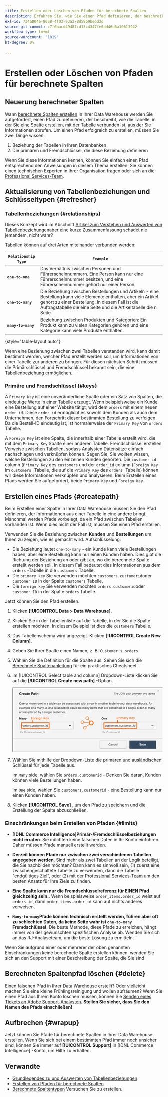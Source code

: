 ```yaml
---
title: Erstellen oder Löschen von Pfaden für berechnete Spalten
description: Erfahren Sie, wie Sie einen Pfad definieren, der beschreibt, wie die Tabelle, in der Sie eine Spalte erstellen, mit der Tabelle zusammenhängt, aus der Sie Informationen abrufen.
exl-id: 734a8046-8058-4f03-93a2-8d59b9be6d2d
source-git-commit: c7f6bacd49487cd13c4347fe6dd46d6a10613942
workflow-type: tm+mt
source-wordcount: '1019'
ht-degree: 0%

---
```


# Erstellen oder Löschen von Pfaden für berechnete Spalten

## Neuerung berechneter Spalten

Wann [berechnete Spalten erstellen](../data-warehouse-mgr/creating-calculated-columns.md) In Ihrer Data Warehouse werden Sie aufgefordert, einen Pfad zu definieren, der beschreibt, wie die Tabelle, in der Sie eine Spalte erstellen, mit der Tabelle verbunden ist, aus der Sie Informationen abrufen. Um einen Pfad erfolgreich zu erstellen, müssen Sie zwei Dinge wissen:

1. Beziehung der Tabellen in Ihren Datenbanken
1. Die primären und Fremdschlüssel, die diese Beziehung definieren

Wenn Sie diese Informationen kennen, können Sie einfach einen Pfad entsprechend den Anweisungen in diesem Thema erstellen. Sie können einen technischen Experten in Ihrer Organisation fragen oder sich an die [Professional Services-Team](https://experienceleague.adobe.com/docs/commerce-knowledge-base/kb/troubleshooting/miscellaneous/mbi-service-policies.html).

## Aktualisierung von Tabellenbeziehungen und Schlüsseltypen {#refresher}

### Tabellenbeziehungen {#relationships}

Dieses Konzept wird im Abschnitt [Artikel zum Verstehen und Auswerten von Tabellenbeziehungen](../../data-analyst/data-warehouse-mgr/table-relationships.md)aber eine kurze Zusammenfassung schadet nie jemandem, nicht wahr?

Tabellen können auf drei Arten miteinander verbunden werden:

| **`Relationship Type`** | **`Example`** |
|-----|-----|
| **`one-to-one`** | Das Verhältnis zwischen Personen und Führerscheinnummern. Eine Person kann nur eine Führerscheinnummer besitzen, und eine Führerscheinnummer gehört nur einer Person. |
| **`one-to-many`** | Die Beziehung zwischen Bestellungen und Artikeln - eine Bestellung kann viele Elemente enthalten, aber ein Artikel gehört zu einer Bestellung. In diesem Fall ist die Auftragstabelle die eine Seite und die Artikeltabelle die n Seite. |
| **`many-to-many`** | Beziehung zwischen Produkten und Kategorien: Ein Produkt kann zu vielen Kategorien gehören und eine Kategorie kann viele Produkte enthalten. |

{style="table-layout:auto"}

Wenn eine Beziehung zwischen zwei Tabellen verstanden wird, kann damit bestimmt werden, welcher Pfad erstellt werden soll, um Informationen von einer Tabelle zur anderen zu bringen. Für diesen nächsten Schritt müssen die Primärschlüssel und Fremdschlüssel bekannt sein, die eine Tabellenbeziehung ermöglichen.

### Primäre und Fremdschlüssel {#keys}

A `Primary Key` ist eine unveränderliche Spalte oder ein Satz von Spalten, die eindeutige Werte in einer Tabelle erzeugt. Wenn beispielsweise ein Kunde eine Bestellung auf einer Website tätigt, wird dem `orders` mit einem neuen `order_id`. Diese `order_id` ermöglicht es sowohl dem Kunden als auch dem Unternehmen, den Fortschritt dieser bestimmten Bestellung zu verfolgen. Da die Bestell-ID eindeutig ist, ist normalerweise der `Primary Key` von `orders` Tabelle.

A `Foreign Key` ist eine Spalte, die innerhalb einer Tabelle erstellt wird, die mit dem `Primary Key` Spalte einer anderen Tabelle. Fremdschlüssel erstellen Verweise zwischen Tabellen, sodass Analysten Datensätze einfach nachschlagen und verknüpfen können. Sagen Sie, Sie wollten wissen, welche Bestellungen zu den einzelnen Kunden gehörten. Die `customer id` column (`Primary Key` des `customers` und der `order_id` column (`Foreign Key` im `customers` -Tabelle, die auf die `Primary Key` des `orders` -Tabelle) können wir diese Informationen verknüpfen und analysieren. Beim Erstellen eines Pfads werden Sie aufgefordert, beide `Primary Key` und `Foreign Key`.

## Erstellen eines Pfads {#createpath}

Beim Erstellen einer Spalte in Ihrer Data Warehouse müssen Sie den Pfad definieren, der Informationen aus einer Tabelle in eine andere bringt. Manchmal werden Pfade vorbelegt, da ein Pfad zwischen Tabellen vorhanden ist. Wenn dies nicht der Fall ist, müssen Sie einen Pfad erstellen.

Verwenden Sie die Beziehung zwischen **Kunden** und **Bestellungen** um Ihnen zu zeigen, wie es gemacht wird. Aufschlüsselung:

* Die Beziehung lautet `one-to-many` - ein Kunde kann viele Bestellungen haben, aber eine Bestellung kann nur einen Kunden haben. Dies gibt die Richtung der Beziehung an oder gibt an, wo die berechnete Spalte erstellt werden soll. In diesem Fall bedeutet dies Informationen aus dem `orders` -Tabelle in die `customers` Tabelle.
* Die `primary key` Sie verwenden möchten `customers.customerid`oder `customer ID` in der Spalte `customers` Tabelle.
* Die `foreign key` Sie verwenden möchten `orders.customerid`oder `customer ID` in der Spalte `orders` Tabelle.

Jetzt können Sie den Pfad erstellen.

1. Klicken **[!UICONTROL Data > Data Warehouse]**.
1. Klicken Sie in der Tabellenliste auf die Tabelle, in der Sie die Spalte erstellen möchten. In diesem Beispiel ist dies die `customers` Tabelle.
1. Das Tabellenschema wird angezeigt. Klicken **[!UICONTROL Create New Column]**.
1. Geben Sie Ihrer Spalte einen Namen, z. B. `Customer's orders`.
1. Wählen Sie die Definition für die Spalte aus. Sehen Sie sich die [Berechnete Spaltenanleitung](../data-warehouse-mgr/creating-calculated-columns.md) für ein praktisches Cheatsheet.
1. Im [!UICONTROL Select table and column] Dropdown-Liste klicken Sie auf die **[!UICONTROL Create new path]** -Option.

   ![Erstellen von Pfaden für berechnete Spalten modal](../../assets/Creating_Paths_modal.png)

1. Wählen Sie mithilfe der Dropdown-Liste die primären und ausländischen Schlüssel für jede Tabelle aus.

   Im `Many` side, wählen Sie `orders.customerid` - Denken Sie daran, Kunden können viele Bestellungen haben.

   Im `One` side, wählen Sie `customers.customerid` - eine Bestellung kann nur einen Kunden haben.

1. Klicken **[!UICONTROL Save]** , um den Pfad zu speichern und die Erstellung der Spalte abzuschließen.

### Einschränkungen beim Erstellen von Pfaden {#limits}

* **[!DNL Commerce Intelligence]Primär-/Fremdschlüsselbeziehungen nicht erraten**. Sie möchten keine falschen Daten in Ihr Konto einführen. Daher müssen Pfade manuell erstellt werden.

* **Derzeit können Pfade nur zwischen zwei verschiedenen Tabellen angegeben werden**. Sind mehr als zwei Tabellen an der Logik beteiligt, die Sie nachbilden möchten? Dann kann es sinnvoll sein, (1) zuerst eine zwischengeschaltete Tabelle zu verwenden, dann die Tabelle &quot;endgültiges Ziel&quot;, oder (2) mit der [Professional Services-Team](https://experienceleague.adobe.com/docs/commerce-knowledge-base/kb/troubleshooting/miscellaneous/mbi-service-policies.html) um den besten Ansatz für Ihre Ziele zu finden.

* **Eine Spalte kann nur die Fremdschlüsselreferenz für EINEN Pfad gleichzeitig sein.**. Wenn beispielsweise `order_items.order_id` weist auf `orders.id`, dann `order_items.order_id` kann auf nichts anderes verweisen.

* **`Many-to-many`Pfade können technisch erstellt werden, führen aber oft zu schlechten Daten, da keine Seite wahr ist `one-to-many` Fremdschlüssel**. Die beste Methode, diese Pfade zu erreichen, hängt immer von der gewünschten spezifischen Analyse ab. Wenden Sie sich an das RJ-Analyseteam, um die beste Lösung zu ermitteln.

Wenn Sie aufgrund einer oder mehrerer der oben genannten Einschränkungen keine berechnete Spalte erstellen können, wenden Sie sich an den Support mit einer Beschreibung der Spalte, die Sie sind

## Berechneten Spaltenpfad löschen {#delete}

Einen falschen Pfad in Ihrer Data Warehouse erstellt? Oder vielleicht machen Sie eine kleine Frühlingsreinigung und wollen aufräumen? Wenn Sie einen Pfad aus Ihrem Konto löschen müssen, können Sie [Senden eines Tickets an Adobe Support-Analysten](../../guide-overview.md#Submitting-a-Support-Ticket). **Stellen Sie sicher, dass Sie den Namen des Pfads einschließen!**

## Aufbrechen {#wrapup}

Jetzt können Sie Pfade für berechnete Spalten in Ihrer Data Warehouse erstellen. Wenn Sie sich bei einem bestimmten Pfad immer noch unsicher sind, können Sie immer auf **[!UICONTROL Support]** in [!DNL Commerce Intelligence] -Konto, um Hilfe zu erhalten.

## Verwandte

* [Grundlegendes zu und Auswerten von Tabellenbeziehungen](../data-warehouse-mgr/table-relationships.md)
* [Erstellen von Pfaden für berechnete Spalten](../data-warehouse-mgr/create-paths-calc-columns.md)
* [Berechnete Spaltentypen](../data-warehouse-mgr/calc-column-types.md) Versuchen Sie zu erstellen.
